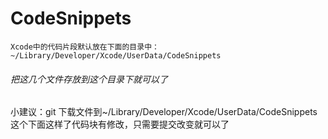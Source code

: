 # CodeSnippets
```
Xcode中的代码片段默认放在下面的目录中：
~/Library/Developer/Xcode/UserData/CodeSnippets
```
###### 把这几个文件存放到这个目录下就可以了
小建议：git 下载文件到~/Library/Developer/Xcode/UserData/CodeSnippets 这个下面这样了代码块有修改，只需要提交改变就可以了
		
